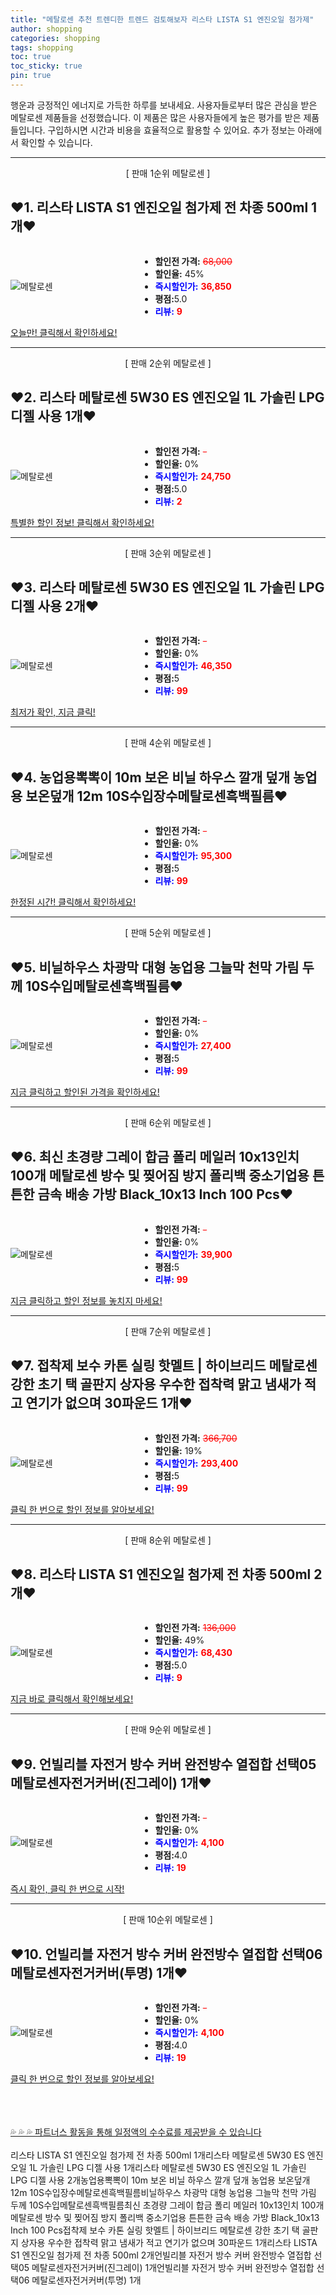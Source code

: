 ```yaml
---
title: "메탈로센 추천 트렌디한 트렌드 검토해보자 리스타 LISTA S1 엔진오일 첨가제"
author: shopping
categories: shopping
tags: shopping
toc: true
toc_sticky: true
pin: true
---
```

행운과 긍정적인 에너지로 가득한 하루를 보내세요. 사용자들로부터 많은 관심을 받은 메탈로센 제품들을 선정했습니다. 이 제품은 많은 사용자들에게 높은 평가를 받은 제품들입니다. 구입하시면 시간과 비용을 효율적으로 활용할 수 있어요. 추가 정보는 아래에서 확인할 수 있습니다.

---
<p class="toplist" style="margin: 0 auto; display: block; width: fit-content;">[ 판매 1순위 메탈로센 ]</p>

<h2><strong>❤️1. 리스타 LISTA S1 엔진오일 첨가제 전 차종 500ml 1개❤️</strong></h2>

<div style="display: flex; align-items: center;">
    <div style="flex: 0.4;">
        <img src="https://thumbnail10.coupangcdn.com/thumbnails/remote/230x230ex/image/vendor_inventory/f2f3/00d2b0a08f8a1b7d8a6bc6f4cadac3ae25feeceb003bada8f63ab2e12832.png" alt="메탈로센" style="max-width: 100%;">
    </div>
    <div style="flex: 0.6; margin-left: 10px;">
        <ul>
            <li><strong>할인전 가격:</strong> <del style="color: red;">68,000</del></li>
            <li><strong>할인율:</strong> 45%</li>
            <li><span style='color:blue'><strong>즉시할인가:</strong></span> <span style='color:red'><strong>36,850</strong></span></li>
            <li><strong>평점:</strong>5.0</li>
            <li><span style='color:blue'><strong>리뷰:</strong></span> <span style='color:red'><strong>9</strong></span></li>
        </ul>
    </div>
</div>
<div class="center">
    <a href="https://selin100587001.github.io?lptag=AF9450613&subid=githubio&pageKey=7258470116&traceid=V0-153&itemId=18481591435&vendorItemId=89784658284" class="myButton">
        오늘만! 클릭해서 확인하세요!
    </a>
</div>


---
<p class="toplist" style="margin: 0 auto; display: block; width: fit-content;">[ 판매 2순위 메탈로센 ]</p>

<h2><strong>❤️2. 리스타 메탈로센 5W30 ES 엔진오일 1L 가솔린 LPG 디젤 사용 1개❤️</strong></h2>

<div style="display: flex; align-items: center;">
    <div style="flex: 0.4;">
        <img src="https://thumbnail8.coupangcdn.com/thumbnails/remote/230x230ex/image/vendor_inventory/e46e/f33f68229ce1a8f21afad4560854a2a0d972e5042d7764c55739a2be4afe.png" alt="메탈로센" style="max-width: 100%;">
    </div>
    <div style="flex: 0.6; margin-left: 10px;">
        <ul>
            <li><strong>할인전 가격:</strong> <del style="color: red;">-</del></li>
            <li><strong>할인율:</strong> 0%</li>
            <li><span style='color:blue'><strong>즉시할인가:</strong></span> <span style='color:red'><strong>24,750</strong></span></li>
            <li><strong>평점:</strong>5.0</li>
            <li><span style='color:blue'><strong>리뷰:</strong></span> <span style='color:red'><strong>2</strong></span></li>
        </ul>
    </div>
</div>
<div class="center">
    <a href="https://selin100587001.github.io?lptag=AF9450613&subid=githubio&pageKey=7507659166&traceid=V0-153&itemId=19665578719&vendorItemId=90135104261" class="myButton">
        특별한 할인 정보! 클릭해서 확인하세요!
    </a>
</div>


---
<p class="toplist" style="margin: 0 auto; display: block; width: fit-content;">[ 판매 3순위 메탈로센 ]</p>

<h2><strong>❤️3. 리스타 메탈로센 5W30 ES 엔진오일 1L 가솔린 LPG 디젤 사용 2개❤️</strong></h2>

<div style="display: flex; align-items: center;">
    <div style="flex: 0.4;">
        <img src="https://thumbnail6.coupangcdn.com/thumbnails/remote/230x230ex/image/vendor_inventory/c9c8/5fa3b064b85e105a628bde405c37692e8b3a0db903b6b59d20f032f9c845.png" alt="메탈로센" style="max-width: 100%;">
    </div>
    <div style="flex: 0.6; margin-left: 10px;">
        <ul>
            <li><strong>할인전 가격:</strong> <del style="color: red;">-</del></li>
            <li><strong>할인율:</strong> 0%</li>
            <li><span style='color:blue'><strong>즉시할인가:</strong></span> <span style='color:red'><strong>46,350</strong></span></li>
            <li><strong>평점:</strong>5</li>
            <li><span style='color:blue'><strong>리뷰:</strong></span> <span style='color:red'><strong>99</strong></span></li>
        </ul>
    </div>
</div>
<div class="center">
    <a href="https://selin100587001.github.io?lptag=AF9450613&subid=githubio&pageKey=7507659949&traceid=V0-153&itemId=19665582388&vendorItemId=90135103685" class="myButton">
        최저가 확인, 지금 클릭!
    </a>
</div>


---
<p class="toplist" style="margin: 0 auto; display: block; width: fit-content;">[ 판매 4순위 메탈로센 ]</p>

<h2><strong>❤️4. 농업용뽁뽁이 10m 보온 비닐 하우스 깔개 덮개 농업용 보온덮개 12m 10S수입장수메탈로센흑백필름❤️</strong></h2>

<div style="display: flex; align-items: center;">
    <div style="flex: 0.4;">
        <img src="https://thumbnail9.coupangcdn.com/thumbnails/remote/230x230ex/image/vendor_inventory/b036/a2614bdbfae6f09897f2306bfb3078a8b99ff8a121b88c21fa93cd066015.jpg" alt="메탈로센" style="max-width: 100%;">
    </div>
    <div style="flex: 0.6; margin-left: 10px;">
        <ul>
            <li><strong>할인전 가격:</strong> <del style="color: red;">-</del></li>
            <li><strong>할인율:</strong> 0%</li>
            <li><span style='color:blue'><strong>즉시할인가:</strong></span> <span style='color:red'><strong>95,300</strong></span></li>
            <li><strong>평점:</strong>5</li>
            <li><span style='color:blue'><strong>리뷰:</strong></span> <span style='color:red'><strong>99</strong></span></li>
        </ul>
    </div>
</div>
<div class="center">
    <a href="https://selin100587001.github.io?lptag=AF9450613&subid=githubio&pageKey=8202905462&traceid=V0-153&itemId=23519576628&vendorItemId=90545935132" class="myButton">
        한정된 시간! 클릭해서 확인하세요!
    </a>
</div>


---
<p class="toplist" style="margin: 0 auto; display: block; width: fit-content;">[ 판매 5순위 메탈로센 ]</p>

<h2><strong>❤️5. 비닐하우스 차광막 대형 농업용 그늘막 천막 가림 두께 10S수입메탈로센흑백필름❤️</strong></h2>

<div style="display: flex; align-items: center;">
    <div style="flex: 0.4;">
        <img src="https://thumbnail7.coupangcdn.com/thumbnails/remote/230x230ex/image/vendor_inventory/701d/5c8738c2799f2d6766e979119db1d7331f13a4b093ffebbcb3e8551808b0.jpg" alt="메탈로센" style="max-width: 100%;">
    </div>
    <div style="flex: 0.6; margin-left: 10px;">
        <ul>
            <li><strong>할인전 가격:</strong> <del style="color: red;">-</del></li>
            <li><strong>할인율:</strong> 0%</li>
            <li><span style='color:blue'><strong>즉시할인가:</strong></span> <span style='color:red'><strong>27,400</strong></span></li>
            <li><strong>평점:</strong>5</li>
            <li><span style='color:blue'><strong>리뷰:</strong></span> <span style='color:red'><strong>99</strong></span></li>
        </ul>
    </div>
</div>
<div class="center">
    <a href="https://selin100587001.github.io?lptag=AF9450613&subid=githubio&pageKey=8003377196&traceid=V0-153&itemId=22297351101&vendorItemId=89342832588" class="myButton">
        지금 클릭하고 할인된 가격을 확인하세요!
    </a>
</div>


---
<p class="toplist" style="margin: 0 auto; display: block; width: fit-content;">[ 판매 6순위 메탈로센 ]</p>

<h2><strong>❤️6. 최신 초경량 그레이 합금 폴리 메일러 10x13인치 100개 메탈로센 방수 및 찢어짐 방지 폴리백 중소기업용 튼튼한 금속 배송 가방 Black_10x13 Inch 100 Pcs❤️</strong></h2>

<div style="display: flex; align-items: center;">
    <div style="flex: 0.4;">
        <img src="https://thumbnail9.coupangcdn.com/thumbnails/remote/230x230ex/image/vendor_inventory/0ddf/56dbd2ae1b9f017499de9329f4704f8b7f82a3712f4d5e4dfcaa9f49e802.jpg" alt="메탈로센" style="max-width: 100%;">
    </div>
    <div style="flex: 0.6; margin-left: 10px;">
        <ul>
            <li><strong>할인전 가격:</strong> <del style="color: red;">-</del></li>
            <li><strong>할인율:</strong> 0%</li>
            <li><span style='color:blue'><strong>즉시할인가:</strong></span> <span style='color:red'><strong>39,900</strong></span></li>
            <li><strong>평점:</strong>5</li>
            <li><span style='color:blue'><strong>리뷰:</strong></span> <span style='color:red'><strong>99</strong></span></li>
        </ul>
    </div>
</div>
<div class="center">
    <a href="https://selin100587001.github.io?lptag=AF9450613&subid=githubio&pageKey=8009905715&traceid=V0-153&itemId=22340289501&vendorItemId=89385524983" class="myButton">
        지금 클릭하고 할인 정보를 놓치지 마세요!
    </a>
</div>


---
<p class="toplist" style="margin: 0 auto; display: block; width: fit-content;">[ 판매 7순위 메탈로센 ]</p>

<h2><strong>❤️7. 접착제 보수 카톤 실링 핫멜트 | 하이브리드 메탈로센 강한 초기 택 골판지 상자용 우수한 접착력 맑고 냄새가 적고 연기가 없으며 30파운드 1개❤️</strong></h2>

<div style="display: flex; align-items: center;">
    <div style="flex: 0.4;">
        <img src="https://thumbnail10.coupangcdn.com/thumbnails/remote/230x230ex/image/vendor_inventory/01a1/9efa0d9bd2a24ca057c1e91937071f07d5d2bbd1e898e2653001594f1cd1.jpg" alt="메탈로센" style="max-width: 100%;">
    </div>
    <div style="flex: 0.6; margin-left: 10px;">
        <ul>
            <li><strong>할인전 가격:</strong> <del style="color: red;">366,700</del></li>
            <li><strong>할인율:</strong> 19%</li>
            <li><span style='color:blue'><strong>즉시할인가:</strong></span> <span style='color:red'><strong>293,400</strong></span></li>
            <li><strong>평점:</strong>5</li>
            <li><span style='color:blue'><strong>리뷰:</strong></span> <span style='color:red'><strong>99</strong></span></li>
        </ul>
    </div>
</div>
<div class="center">
    <a href="https://selin100587001.github.io?lptag=AF9450613&subid=githubio&pageKey=7811365545&traceid=V0-153&itemId=21189869581&vendorItemId=89708561458" class="myButton">
        클릭 한 번으로 할인 정보를 알아보세요!
    </a>
</div>


---
<p class="toplist" style="margin: 0 auto; display: block; width: fit-content;">[ 판매 8순위 메탈로센 ]</p>

<h2><strong>❤️8. 리스타 LISTA S1 엔진오일 첨가제 전 차종 500ml 2개❤️</strong></h2>

<div style="display: flex; align-items: center;">
    <div style="flex: 0.4;">
        <img src="https://thumbnail10.coupangcdn.com/thumbnails/remote/230x230ex/image/vendor_inventory/f2f3/00d2b0a08f8a1b7d8a6bc6f4cadac3ae25feeceb003bada8f63ab2e12832.png" alt="메탈로센" style="max-width: 100%;">
    </div>
    <div style="flex: 0.6; margin-left: 10px;">
        <ul>
            <li><strong>할인전 가격:</strong> <del style="color: red;">136,000</del></li>
            <li><strong>할인율:</strong> 49%</li>
            <li><span style='color:blue'><strong>즉시할인가:</strong></span> <span style='color:red'><strong>68,430</strong></span></li>
            <li><strong>평점:</strong>5.0</li>
            <li><span style='color:blue'><strong>리뷰:</strong></span> <span style='color:red'><strong>9</strong></span></li>
        </ul>
    </div>
</div>
<div class="center">
    <a href="https://selin100587001.github.io?lptag=AF9450613&subid=githubio&pageKey=7258470116&traceid=V0-153&itemId=18481591434&vendorItemId=89784658299" class="myButton">
        지금 바로 클릭해서 확인해보세요!
    </a>
</div>


---
<p class="toplist" style="margin: 0 auto; display: block; width: fit-content;">[ 판매 9순위 메탈로센 ]</p>

<h2><strong>❤️9. 언빌리블 자전거 방수 커버 완전방수 열접합 선택05 메탈로센자전거커버(진그레이) 1개❤️</strong></h2>

<div style="display: flex; align-items: center;">
    <div style="flex: 0.4;">
        <img src="https://thumbnail6.coupangcdn.com/thumbnails/remote/230x230ex/image/vendor_inventory/dbe8/b8ddf77843d0ca67dcdb2e157b453493655c90cfd008b839c8d8209808e7.jpg" alt="메탈로센" style="max-width: 100%;">
    </div>
    <div style="flex: 0.6; margin-left: 10px;">
        <ul>
            <li><strong>할인전 가격:</strong> <del style="color: red;">-</del></li>
            <li><strong>할인율:</strong> 0%</li>
            <li><span style='color:blue'><strong>즉시할인가:</strong></span> <span style='color:red'><strong>4,100</strong></span></li>
            <li><strong>평점:</strong>4.0</li>
            <li><span style='color:blue'><strong>리뷰:</strong></span> <span style='color:red'><strong>19</strong></span></li>
        </ul>
    </div>
</div>
<div class="center">
    <a href="https://selin100587001.github.io?lptag=AF9450613&subid=githubio&pageKey=5496331724&traceid=V0-153&itemId=8525095272&vendorItemId=75821167367" class="myButton">
        즉시 확인, 클릭 한 번으로 시작!
    </a>
</div>


---
<p class="toplist" style="margin: 0 auto; display: block; width: fit-content;">[ 판매 10순위 메탈로센 ]</p>

<h2><strong>❤️10. 언빌리블 자전거 방수 커버 완전방수 열접합 선택06 메탈로센자전거커버(투명) 1개❤️</strong></h2>

<div style="display: flex; align-items: center;">
    <div style="flex: 0.4;">
        <img src="https://thumbnail7.coupangcdn.com/thumbnails/remote/230x230ex/image/vendor_inventory/df7f/078f61a206191bae0a2b5586811d51a5ce6c4288c5447b36c31a910515e6.jpg" alt="메탈로센" style="max-width: 100%;">
    </div>
    <div style="flex: 0.6; margin-left: 10px;">
        <ul>
            <li><strong>할인전 가격:</strong> <del style="color: red;">-</del></li>
            <li><strong>할인율:</strong> 0%</li>
            <li><span style='color:blue'><strong>즉시할인가:</strong></span> <span style='color:red'><strong>4,100</strong></span></li>
            <li><strong>평점:</strong>4.0</li>
            <li><span style='color:blue'><strong>리뷰:</strong></span> <span style='color:red'><strong>19</strong></span></li>
        </ul>
    </div>
</div>
<div class="center">
    <a href="https://selin100587001.github.io?lptag=AF9450613&subid=githubio&pageKey=5496331724&traceid=V0-153&itemId=8525095268&vendorItemId=75821166857" class="myButton">
        클릭 한 번으로 할인 정보를 알아보세요!
    </a>
</div>

<br><br><br>[💦 💦 💦 파트너스 활동을 통해 일정액의 수수료를 제공받을 수 있습니다](https://link.coupang.com/a/bcpT2c)<br><br>리스타 LISTA S1 엔진오일 첨가제 전 차종 500ml 1개리스타 메탈로센 5W30 ES 엔진오일 1L 가솔린 LPG 디젤 사용 1개리스타 메탈로센 5W30 ES 엔진오일 1L 가솔린 LPG 디젤 사용 2개농업용뽁뽁이 10m 보온 비닐 하우스 깔개 덮개 농업용 보온덮개 12m 10S수입장수메탈로센흑백필름비닐하우스 차광막 대형 농업용 그늘막 천막 가림 두께 10S수입메탈로센흑백필름최신 초경량 그레이 합금 폴리 메일러 10x13인치 100개 메탈로센 방수 및 찢어짐 방지 폴리백 중소기업용 튼튼한 금속 배송 가방 Black_10x13 Inch 100 Pcs접착제 보수 카톤 실링 핫멜트 | 하이브리드 메탈로센 강한 초기 택 골판지 상자용 우수한 접착력 맑고 냄새가 적고 연기가 없으며 30파운드 1개리스타 LISTA S1 엔진오일 첨가제 전 차종 500ml 2개언빌리블 자전거 방수 커버 완전방수 열접합 선택05 메탈로센자전거커버(진그레이) 1개언빌리블 자전거 방수 커버 완전방수 열접합 선택06 메탈로센자전거커버(투명) 1개
